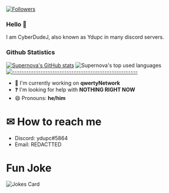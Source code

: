 [![Followers](https://img.shields.io/github/followers/CyberDudeJ?style=social)]()
### Hello 👋
I am CyberDudeJ, also known as Ydupc in many discord servers.
### Github Statistics
[![Supernova's GitHub stats](https://github-readme-stats.vercel.app/api?username=CyberDudeJ)]()
![Supernova's top used languages](https://github-readme-stats.vercel.app/api/top-langs/?username=CyberDudeJ)
[![-----------------------------------------------------](https://raw.githubusercontent.com/andreasbm/readme/master/assets/lines/aqua.png)](#Important)
- 🔭 I'm currently working on **qwertyNetwork**
- ❓ I'm looking for help with **NOTHING RIGHT NOW**
- 😄 Pronouns: **he/him**
# ✉ How to reach me
- Discord: ydupc#5864
- Email: REDACTTED
# Fun Joke
![Jokes Card](https://readme-jokes.vercel.app/api)



